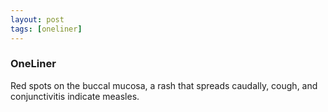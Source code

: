 ```yaml
---
layout: post
tags: [oneliner]
---
```



### OneLiner

Red spots on the buccal mucosa, a rash that spreads caudally, cough, and conjunctivitis indicate measles.
